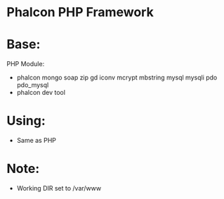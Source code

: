 # Phalcon PHP Framework

# Base:
PHP Module:
- phalcon mongo soap zip gd iconv mcrypt mbstring mysql mysqli pdo pdo_mysql
- phalcon dev tool

# Using:
- Same as PHP

# Note:
- Working DIR set to /var/www 
